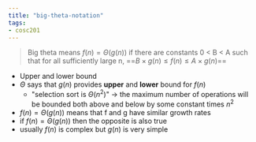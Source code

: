 ```yaml
---
title: "big-theta-notation"
tags: 
- cosc201
---
```





>Big theta means $f(n) = \Theta(g(n))$ if there are constants 0 < B < A such that for all sufficiently large n, ==$B × g(n) ≤ f(n) ≤ A × g(n)$==

- Upper and lower bound
- $Θ$ says that $g(n)$ provides **upper** and **lower** bound for $f(n)$
	- "selection sort is $\Theta(n^2)$" -> the maximum number of operations will be bounded both above and below by some constant times $n^2$
- $f(n) = \Theta(g(n))$ means that f and g have similar growth rates
- if $f(n) = \Theta(g(n))$ then the opposite is also true
- usually $f(n)$ is complex but $g(n)$ is very simple

